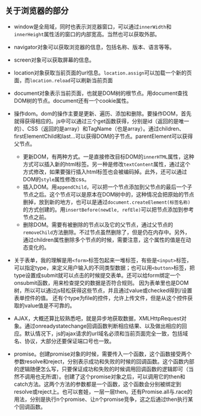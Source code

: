 ## 关于浏览器的部分

- window是全局域，同时也表示浏览器窗口，可以通过`innerWidth`和`innerHeight`属性活的窗口的内部宽高。当然也可以获取外部。

- navigator对象可以获取浏览器的信息，包括名称、版本、语言等等。

- screen对象可以获取屏幕的信息。

- location对象获取当前页面的url信息。`location.assign`可以加载一个新的页面，而`location.reload`可以刷新当前页面

- document对象表示当前页面，也就是DOM树的根节点。用document查找DOM树的节点。document还有一个cookie属性。

- 操作dom。dom的操作主要是更新、遍历、添加和删除。要操作DOM，首先就得获得相应的。js中可以通过三个get函数获得，分别是id（返回的是唯一的）、CSS（返回的是array）和TagName（也是array）。通过children、firstElementChild和last...可以获得DOM的子节点。parentElement可以获得父节点。

    - 更新DOM，有两种方式。一是直接修改目标DOM的`innerHTML`属性，这种方式可以插入新的html标签。另一种是修改`textContent`属性，通过这个方式修改，如果要强行插入html标签也会被编码掉。此外，还可以通过DOM的`style`属性修改css。
    - 插入DOM。用`appendChild`，可以把一个节点添加到父节点的最后一个子节点之后。这个节点可以是原本在DOM树中的，这种情况会把原始的节点删掉，放到新的地方，也可以是通过`document.createElement(标签名称)`的方式创建的。用`insertBefore(newEle, refEle)`可以把节点添加到参考节点之前。
    - 删除DOM。需要有被删除的节点以及它的父节点，通过父节点的`removeChild`方法删除。不过节点虽然删除了，但是仍在内存中。另外，通过children属性删除多个节点的时候，需要注意，这个属性的值是在动态变化的。
    
- 关于表单，我的理解是用`<form>`标签包起来一堆标签，有些是`<input>`标签，可以指定type，来定义用户输入的不同类型数据；也可以用`<button>`标签，把type设置成submit就可以点击的时候提交表单。还可以给form绑定一个onsubmit函数，用来检查提交的数据是否符合规则。
因为表单里也是DOM树，所以可以通过js轻松获得这些节点，并且通过value或checked得到/设置表单控件的值。
还有个type为file的控件，允许上传文件，但是从这个控件获取的value值是不可靠的。

- AJAX，大概还算比较熟悉吧，就是异步地获取数据，XMLHttpRequest对象。通过onreadystatechange回调函数判断相应结果、以及做出相应的回应。默认情况下，js的ajax请求的url域名必须和当前页面完全一致，包括域名、协议，大部分还要保证端口号也一致。

- promise。创建promise对象的时候，需要传入一个函数，这个函数接受两个参数resolve和reject，分别表示成功和失败的时候的回调函数。这个函数内部的逻辑随便怎么写，只要保证成功和失败的时候调用回调函数的逻辑即可（当然不调用也无所谓）。创建了这个promise对象之后，可以调用它的then和catch方法。这两个方法的参数都是一个函数，这个函数会分别被绑定到resolve或reject上。也可以套娃，一层一层then。还有Promise.all与.race的用法，分别是执行n个promise、让n个promise竞争，这之后通过then执行某个回调函数。






